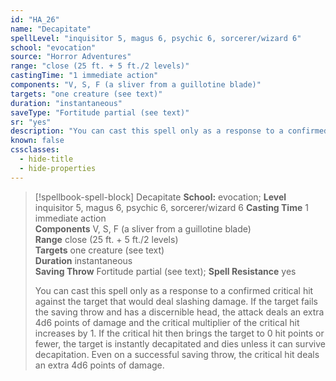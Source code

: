 ```yaml
---
id: "HA_26"
name: "Decapitate"
spellLevel: "inquisitor 5, magus 6, psychic 6, sorcerer/wizard 6"
school: "evocation"
source: "Horror Adventures"
range: "close (25 ft. + 5 ft./2 levels)"
castingTime: "1 immediate action"
components: "V, S, F (a sliver from a guillotine blade)"
targets: "one creature (see text)"
duration: "instantaneous"
saveType: "Fortitude partial (see text)"
sr: "yes"
description: "You can cast this spell only as a response to a confirmed critical hit against the target that would deal slashing damage. If the target fails the saving throw and has a discernible head, the attack deals an extra 4d6 points of damage and the critical multiplier of the critical hit increases by 1. If the critical hit then brings the target to 0 hit points or fewer, the target is instantly decapitated and dies unless it can survive decapitation. Even on a successful saving throw, the critical hit deals an extra 4d6 points of damage."
known: false
cssclasses:
  - hide-title
  - hide-properties
---
```


> [!spellbook-spell-block] Decapitate
> **School:** evocation; **Level** inquisitor 5, magus 6, psychic 6, sorcerer/wizard 6
> **Casting Time** 1 immediate action  
> **Components** V, S, F (a sliver from a guillotine blade)  
> **Range** close (25 ft. + 5 ft./2 levels)  
> **Targets** one creature (see text)  
> **Duration** instantaneous  
> **Saving Throw** Fortitude partial (see text); **Spell Resistance** yes
> 
> You can cast this spell only as a response to a confirmed critical hit against the target that would deal slashing damage. If the target fails the saving throw and has a discernible head, the attack deals an extra 4d6 points of damage and the critical multiplier of the critical hit increases by 1. If the critical hit then brings the target to 0 hit points or fewer, the target is instantly decapitated and dies unless it can survive decapitation. Even on a successful saving throw, the critical hit deals an extra 4d6 points of damage.